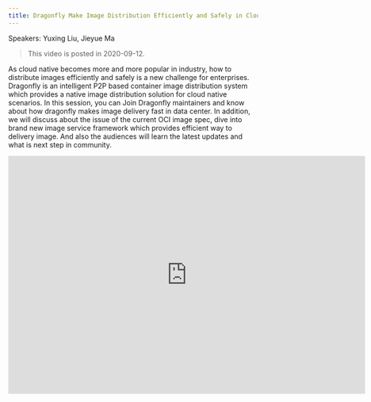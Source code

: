 ```yaml
---
title: Dragonfly Make Image Distribution Efficiently and Safely in Cloud Native
---
```


Speakers: Yuxing Liu, Jieyue Ma

> This video is posted in 2020-09-12.

As cloud native becomes more and more popular in industry,
how to distribute images efficiently and safely is a new challenge for enterprises.
Dragonfly is an intelligent P2P based container image distribution system which provides a
native image distribution solution for cloud native scenarios.
In this session, you can Join Dragonfly maintainers and know about how dragonfly makes image delivery fast in data center.
In addition, we will discuss about the issue of the current OCI image spec,
dive into brand new image service framework which provides efficient way to delivery image.
And also the audiences will learn the latest updates and what is next step in community.

<!-- markdownlint-disable -->

<iframe width="720" height="480" src="https://www.youtube.com/embed/EWCIc0IQXjU" title="YouTube video player" frameborder="0" allow="accelerometer; autoplay; clipboard-write; encrypted-media; gyroscope; picture-in-picture" allowfullscreen> </iframe>

<!-- markdownlint-restore -->
